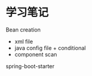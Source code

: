 # 学习笔记

Bean creation

* xml file
* java config file + conditional
* component scan


spring-boot-starter


